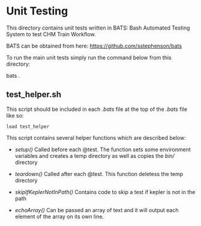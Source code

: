Unit Testing
============

This directory contains unit tests written in BATS: Bash Automated Testing
System to test CHM Train Workflow.

BATS can be obtained from here:  https://github.com/sstephenson/bats

To run the main unit tests simply run the command below from this directory:

 bats .

test_helper.sh
--------------

This script should be included in each *.bats* file at the top of the *.bats*
file like so:

    load test_helper

This script contains several helper functions which are described below:

* *setup()*  Called before each @test.  The function sets some environment 
  variables and creates a temp directory as well as copies the *bin/* directory

* *teardown()* Called after each @test.  This function deletess the 
  temp directory

* *skipIfKeplerNotInPath()* Contains code to skip a test if kepler is 
  not in the path

* *echoArray()* Can be passed an array of text and it will output each 
  element of the array on its own line.


